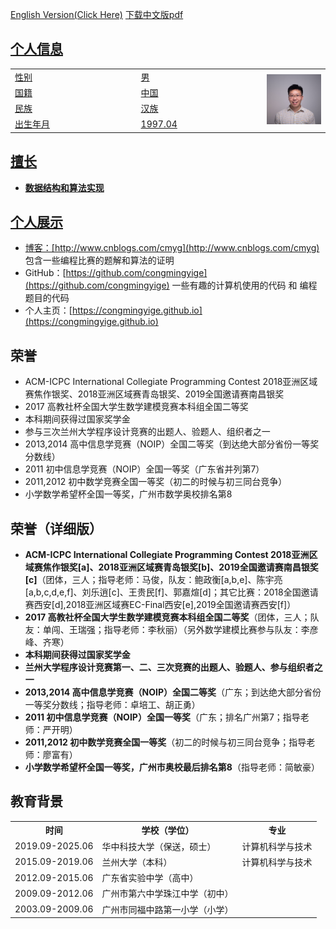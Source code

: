 [English Version(Click Here)](GuanbinChen_english.md)
[下载中文版pdf](./陈冠斌_个人简历_2025年6月.pdf)
<a href="https://github.com/congmingyige/congmingyige.github.io/blob/main/%E9%99%88%E5%86%A0%E6%96%8C_%E4%B8%AA%E4%BA%BA%E7%AE%80%E5%8E%86_2025%E5%B9%B46%E6%9C%88.pdf">
## 个人信息

<div align="center">
<table>
  <tr>
    <td width="40%">性别</td><td width="40%">男</td>
    <td rowspan="4"><img src="./陈冠斌_艺术照.jpg" width="100"></td>
  </tr>
  <tr><td>国籍</td><td>中国</td></tr>
  <tr><td>民族</td><td>汉族</td></tr>
  <tr><td>出生年月</td><td>1997.04</td></tr>
</table> 
</div>

## 擅长
- **数据结构和算法实现**

## 个人展示
- 博客：[http://www.cnblogs.com/cmyg](http://www.cnblogs.com/cmyg)  包含一些编程比赛的题解和算法的证明
- GitHub：[https://github.com/congmingyige](https://github.com/congmingyige)  一些有趣的计算机使用的代码 和 编程题目的代码
- 个人主页：[https://congmingyige.github.io](https://congmingyige.github.io)

## 荣誉
- ACM-ICPC International Collegiate Programming Contest 2018亚洲区域赛焦作银奖、2018亚洲区域赛青岛银奖、2019全国邀请赛南昌银奖
- 2017 高教社杯全国大学生数学建模竞赛本科组全国二等奖
- 本科期间获得过国家奖学金
- 参与三次兰州大学程序设计竞赛的出题人、验题人、组织者之一
- 2013,2014 高中信息学竞赛（NOIP）全国二等奖（到达绝大部分省份一等奖分数线）
- 2011 初中信息学竞赛（NOIP）全国一等奖（广东省并列第7）
- 2011,2012 初中数学竞赛全国一等奖（初二的时候与初三同台竞争）
- 小学数学希望杯全国一等奖，广州市数学奥校排名第8

## 荣誉（详细版）
- **ACM-ICPC International Collegiate Programming Contest 2018亚洲区域赛焦作银奖[a]、2018亚洲区域赛青岛银奖[b]、2019全国邀请赛南昌银奖[c]**（团体，三人；指导老师：马俊，队友：鲍政衡[a,b,e]、陈宇亮[a,b,c,d,e,f]、刘乐逍[c]、王贵民[f]、郭嘉煊[d]；其它比赛：2018全国邀请赛西安[d],2018亚洲区域赛EC-Final西安[e],2019全国邀请赛西安[f]）
- **2017 高教社杯全国大学生数学建模竞赛本科组全国二等奖**（团体，三人；队友：单闯、王瑞强；指导老师：李秋丽）（另外数学建模比赛参与队友：李彦峰、齐寒）
- **本科期间获得过国家奖学金**
- **兰州大学程序设计竞赛第一、二、三次竞赛的出题人、验题人、参与组织者之一**
- **2013,2014 高中信息学竞赛（NOIP）全国二等奖**（广东；到达绝大部分省份一等奖分数线；指导老师：卓培工、胡正勇）
- **2011 初中信息学竞赛（NOIP）全国一等奖**（广东；排名广州第7；指导老师：严开明）
- **2011,2012 初中数学竞赛全国一等奖**（初二的时候与初三同台竞争；指导老师：廖富有）
- **小学数学希望杯全国一等奖，广州市奥校最后排名第8**（指导老师：简敏豪）

## 教育背景

<div align="center">
<table>
  <tr><th>时间</th><th>学校（学位）</th><th>专业</th></tr>
  <tr><td>2019.09-2025.06</td><td>华中科技大学（保送，硕士）</td><td>计算机科学与技术</td></tr>
  <tr><td>2015.09-2019.06</td><td>兰州大学（本科）</td><td>计算机科学与技术</td></tr>
  <tr><td>2012.09-2015.06</td><td>广东省实验中学（高中）</td><td></td></tr>
  <tr><td>2009.09-2012.06</td><td>广州市第六中学珠江中学（初中）</td><td></td></tr>
  <tr><td>2003.09-2009.06</td><td>广州市同福中路第一小学（小学）</td><td></td></tr>
</table>
</div>
